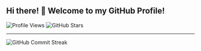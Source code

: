 ## Hi there! 👋 Welcome to my GitHub Profile!
![Profile Views](https://komarev.com/ghpvc/?username=BloodLetters&color=blue)
![GitHub Stars](https://img.shields.io/github/stars/BloodLetters?affiliations=OWNER&style=social)

---

![GitHub Commit Streak](https://github-readme-streak-stats-one-lac.vercel.app/?user=BloodLetters&theme=tokyonight)
